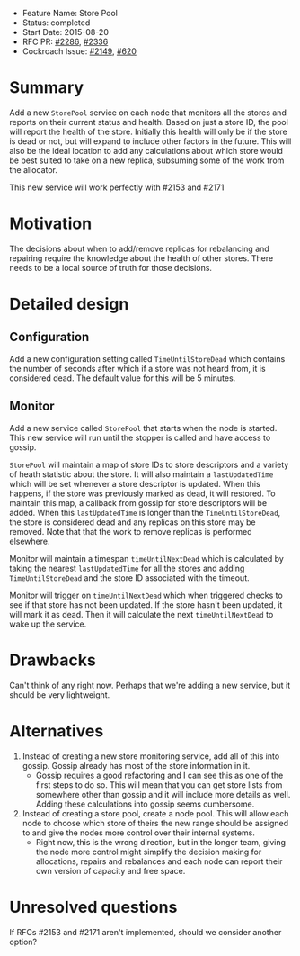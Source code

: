 - Feature Name: Store Pool
- Status: completed
- Start Date: 2015-08-20
- RFC PR: [#2286](https://github.com/cockroachdb/cockroach/pull/2286),
          [#2336](https://github.com/cockroachdb/cockroach/pull/2336)
- Cockroach Issue: [#2149](https://github.com/cockroachdb/cockroach/issues/2149),
                   [#620](https://github.com/cockroachdb/cockroach/issues/620)

# Summary

Add a new `StorePool` service on each node that monitors all the stores and
reports on their current status and health. Based on just a store ID, the
pool will report the health of the store. Initially this health will only
be if the store is dead or not, but will expand to include other factors in the
future. This will also be the ideal location to add any calculations about
which store would be best suited to take on a new replica, subsuming some of
the work from the allocator.

This new service will work perfectly with #2153 and #2171

# Motivation

The decisions about when to add/remove replicas for rebalancing and repairing
require the knowledge about the health of other stores. There needs to be a
local source of truth for those decisions.

# Detailed design

## Configuration
Add a new configuration setting called `TimeUntilStoreDead` which contains
the number of seconds after which if a store was not heard from, it is
considered dead. The default value for this will be 5 minutes.

## Monitor
Add a new service called `StorePool` that starts when the node is started.
This new service will run until the stopper is called and have access to
gossip.

`StorePool` will maintain a map of store IDs to store descriptors and a variety
of heath statistic about the store. It will also maintain a `lastUpdatedTime`
which will be set whenever a store descriptor is updated. When this happens,
if the store was previously marked as dead, it will restored. To maintain this
map, a callback from gossip for store descriptors will be added. When this
`lastUpdatedTime` is longer than the `TimeUntilStoreDead`, the store is
considered dead and any replicas on this store may be removed. Note that that
the work to remove replicas is performed elsewhere.

Monitor will maintain a timespan `timeUntilNextDead` which is calculated by
taking the nearest `lastUpdatedTime` for all the stores and adding
`TimeUntilStoreDead` and the store ID associated with the timeout.

Monitor will trigger on `timeUntilNextDead` which when triggered checks to see
if that store has not been updated.
If the store hasn't been updated, it will mark it as dead.
Then it will calculate the next `timeUntilNextDead` to wake up the service.

# Drawbacks

Can't think of any right now. Perhaps that we're adding a new service, but it
should be very lightweight.

# Alternatives

1. Instead of creating a new store monitoring service, add all of this into
   gossip. Gossip already has most of the store information in it.
   - Gossip requires a good refactoring and I can see this as one of the first
   steps to do so. This will mean that you can get store lists from somewhere
   other than gossip and it will include more details as well. Adding these
   calculations into gossip seems cumbersome.
2. Instead of creating a store pool, create a node pool. This will allow each
   node to choose which store of theirs the new range should be assigned to and
   give the nodes more control over their internal systems.
   - Right now, this is the wrong direction, but in the longer team, giving the
   node more control might simplify the decision making for allocations,
   repairs and rebalances and each node can report their own version of
   capacity and free space.

# Unresolved questions

If RFCs #2153 and #2171 aren't implemented, should we consider another option?


